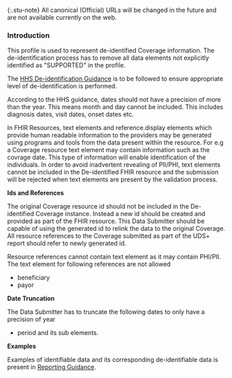 {:.stu-note}
All canonical (Official) URLs will be changed in the future and are not available currently on the web.

### Introduction

This profile is used to represent de-identified Coverage information. The de-identification process has to remove all data elements not explicitly identified as "SUPPORTED" in the profile. 

The [HHS De-identification Guidance](https://www.hhs.gov/sites/default/files/ocr/privacy/hipaa/understanding/coveredentities/De-identification/hhs_deid_guidance.pdf) is to be followed to ensure appropriate level of de-identification is performed.

According to the HHS guidance, dates should not have a precision of more than the year. This means month and day cannot be included. This includes diagnosis dates, visit dates, onset dates etc.

In FHIR Resources, text elements and reference.display elements which provide human readable information to the providers may be generated using programs and tools from the data present within the resource. For e.g a Coverage resource text element may contain information such as the covrage date. This type of information will enable identification of the individuals. In order to avoid inadvertent revealing of PII/PHI, text elements cannot be included in the De-identified FHIR resource and the submission will be rejected when text elements are present by the validation process. 

**Ids and References**

The original Coverage resource id should not be included in the De-identified Coverage instance. Instead a new id should be created and provided as part of the FHIR resource. This Data Submitter should be capable of using the generated id to relink the data to the original Coverage. All resource references to the Coverage submitted as part of the UDS+ report should refer to newly generated id.

Resource references cannot contain text element as it may contain PHI/PII. The text element for following references are not allowed

* beneficiary
* payor


**Date Truncation** 

The Data Submitter has to truncate the following dates to only have a precision of year

* period and its sub elements.

**Examples**
 
Examples of identifiable data and its corresponding de-identifiable data is present in [Reporting Guidance](reportingguidance.html).

